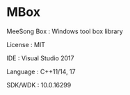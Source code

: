 # MBox

MeeSong Box : Windows tool box library

License : MIT

IDE : Visual Studio 2017

Language : C++11/14, 17

SDK/WDK : 10.0.16299
